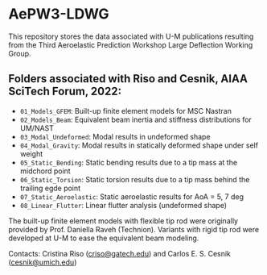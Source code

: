 # AePW3-LDWG

This repository stores the data associated with U-M publications resulting from the Third Aeroelastic Prediction Workshop Large Deflection Working Group.

## Folders associated with Riso and Cesnik, AIAA SciTech Forum, 2022:

* `01_Models_GFEM`: Built-up finite element models for MSC Nastran  
* `02_Models_Beam`: Equivalent beam inertia and stiffness distributions for UM/NAST 
* `03_Modal_Undeformed`: Modal results in undeformed shape 
* `04_Modal_Gravity`: Modal results in statically deformed shape under self weight 
* `05_Static_Bending`: Static bending results due to a tip mass at the midchord point 
* `06_Static_Torsion`: Static torsion results due to a tip mass behind the trailing egde point 
* `07_Static_Aeroelastic`: Static aeroelastic results for AoA = 5, 7 deg
* `08_Linear_Flutter`: Linear flutter analysis (undeformed shape) 

The built-up finite element models with flexible tip rod were originally provided by Prof. Daniella Raveh (Technion). Variants with rigid tip rod were developed at U-M to ease the equivalent beam modeling.

Contacts: Cristina Riso (criso@gatech.edu) and Carlos E. S. Cesnik (cesnik@umich.edu)
